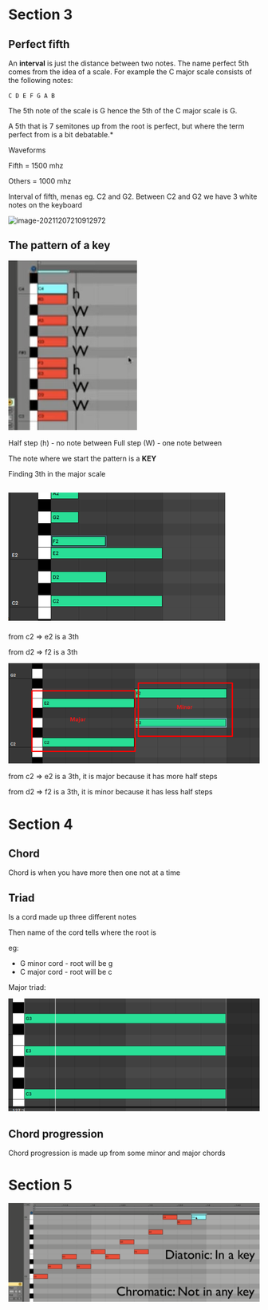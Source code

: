 # Section 3

## Perfect fifth

An **interval** is just the distance between two notes. The name perfect 5th comes from the idea of a scale. For example the C major scale consists  of the following notes:

```
C D E F G A B
```

The 5th note of the scale is G hence the 5th of the C major scale is G.

A 5th that is 7 semitones up from the root is perfect, but where the term perfect from is a bit debatable.*

Waveforms

Fifth = 1500 mhz

Others = 1000 mhz

Interval of fifth, menas eg. C2 and G2. Between C2 and G2 we have 3 white notes on the keyboard

![image-20211207210912972](C:\Users\grzesiek\AppData\Roaming\Typora\typora-user-images\image-20211207210912972.png)

## The pattern of a key

![image-20211212125613640](image-20211212125613640.png)

Half step (h) - no note between
Full step (W) - one note between

The note where we start the pattern is a **KEY**

Finding 3th in the major scale



## ![image-20211212141847868](image-20211212141847868.png)

from c2  => e2 is a 3th

from d2  => f2 is a 3th



![image-20211212142157410](image-20211212142157410.png)

from c2  => e2 is a 3th, it is major because it has more half steps

from d2  => f2 is a 3th, it is minor because it has less half steps



# Section 4

## Chord

Chord is when you have more then one not at a time

## Triad

Is a cord made up three different notes

Then name of the cord tells where the root is 

eg:

- G minor cord - root will be g
- C major cord - root will be c



Major triad:

![image-20211212144221366](image-20211212144221366.png)

## Chord progression

Chord progression is made up from some minor and major chords



# Section 5

![image-20211212152754286](image-20211212152754286.png)

